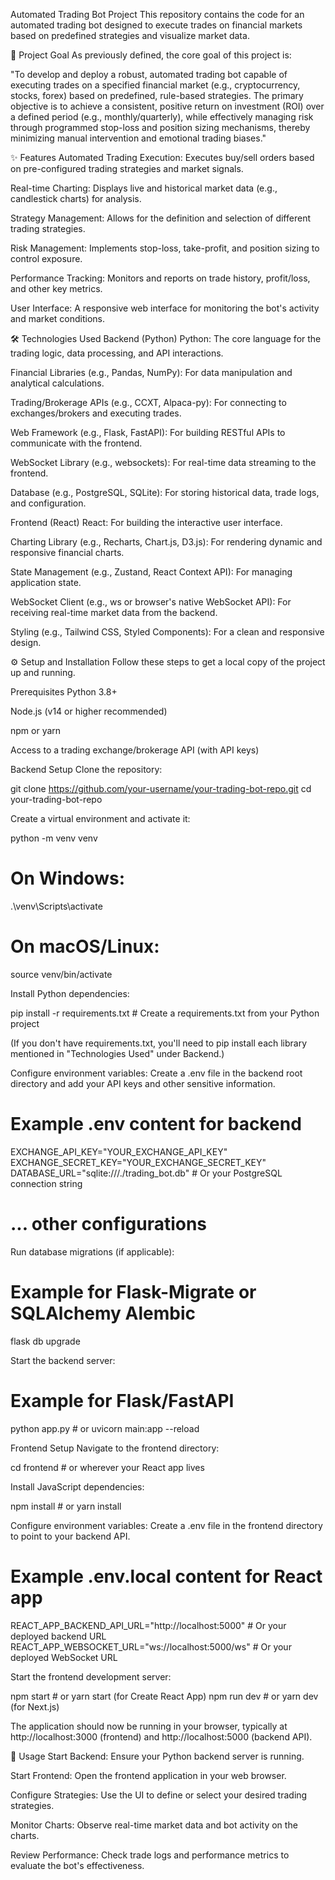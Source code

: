 Automated Trading Bot Project
This repository contains the code for an automated trading bot designed to execute trades on financial markets based on predefined strategies and visualize market data.

🚀 Project Goal
As previously defined, the core goal of this project is:

"To develop and deploy a robust, automated trading bot capable of executing trades on a specified financial market (e.g., cryptocurrency, stocks, forex) based on predefined, rule-based strategies. The primary objective is to achieve a consistent, positive return on investment (ROI) over a defined period (e.g., monthly/quarterly), while effectively managing risk through programmed stop-loss and position sizing mechanisms, thereby minimizing manual intervention and emotional trading biases."

✨ Features
Automated Trading Execution: Executes buy/sell orders based on pre-configured trading strategies and market signals.

Real-time Charting: Displays live and historical market data (e.g., candlestick charts) for analysis.

Strategy Management: Allows for the definition and selection of different trading strategies.

Risk Management: Implements stop-loss, take-profit, and position sizing to control exposure.

Performance Tracking: Monitors and reports on trade history, profit/loss, and other key metrics.

User Interface: A responsive web interface for monitoring the bot's activity and market conditions.

🛠️ Technologies Used
Backend (Python)
Python: The core language for the trading logic, data processing, and API interactions.

Financial Libraries (e.g., Pandas, NumPy): For data manipulation and analytical calculations.

Trading/Brokerage APIs (e.g., CCXT, Alpaca-py): For connecting to exchanges/brokers and executing trades.

Web Framework (e.g., Flask, FastAPI): For building RESTful APIs to communicate with the frontend.

WebSocket Library (e.g., websockets): For real-time data streaming to the frontend.

Database (e.g., PostgreSQL, SQLite): For storing historical data, trade logs, and configuration.

Frontend (React)
React: For building the interactive user interface.

Charting Library (e.g., Recharts, Chart.js, D3.js): For rendering dynamic and responsive financial charts.

State Management (e.g., Zustand, React Context API): For managing application state.

WebSocket Client (e.g., ws or browser's native WebSocket API): For receiving real-time market data from the backend.

Styling (e.g., Tailwind CSS, Styled Components): For a clean and responsive design.

⚙️ Setup and Installation
Follow these steps to get a local copy of the project up and running.

Prerequisites
Python 3.8+

Node.js (v14 or higher recommended)

npm or yarn

Access to a trading exchange/brokerage API (with API keys)

Backend Setup
Clone the repository:

git clone https://github.com/your-username/your-trading-bot-repo.git
cd your-trading-bot-repo

Create a virtual environment and activate it:

python -m venv venv
# On Windows:
.\venv\Scripts\activate
# On macOS/Linux:
source venv/bin/activate

Install Python dependencies:

pip install -r requirements.txt # Create a requirements.txt from your Python project

(If you don't have requirements.txt, you'll need to pip install each library mentioned in "Technologies Used" under Backend.)

Configure environment variables:
Create a .env file in the backend root directory and add your API keys and other sensitive information.

# Example .env content for backend
EXCHANGE_API_KEY="YOUR_EXCHANGE_API_KEY"
EXCHANGE_SECRET_KEY="YOUR_EXCHANGE_SECRET_KEY"
DATABASE_URL="sqlite:///./trading_bot.db" # Or your PostgreSQL connection string
# ... other configurations

Run database migrations (if applicable):

# Example for Flask-Migrate or SQLAlchemy Alembic
flask db upgrade

Start the backend server:

# Example for Flask/FastAPI
python app.py # or uvicorn main:app --reload

Frontend Setup
Navigate to the frontend directory:

cd frontend # or wherever your React app lives

Install JavaScript dependencies:

npm install # or yarn install

Configure environment variables:
Create a .env file in the frontend directory to point to your backend API.

# Example .env.local content for React app
REACT_APP_BACKEND_API_URL="http://localhost:5000" # Or your deployed backend URL
REACT_APP_WEBSOCKET_URL="ws://localhost:5000/ws" # Or your deployed WebSocket URL

Start the frontend development server:

npm start # or yarn start (for Create React App)
npm run dev # or yarn dev (for Next.js)

The application should now be running in your browser, typically at http://localhost:3000 (frontend) and http://localhost:5000 (backend API).

🚀 Usage
Start Backend: Ensure your Python backend server is running.

Start Frontend: Open the frontend application in your web browser.

Configure Strategies: Use the UI to define or select your desired trading strategies.

Monitor Charts: Observe real-time market data and bot activity on the charts.

Review Performance: Check trade logs and performance metrics to evaluate the bot's effectiveness.
